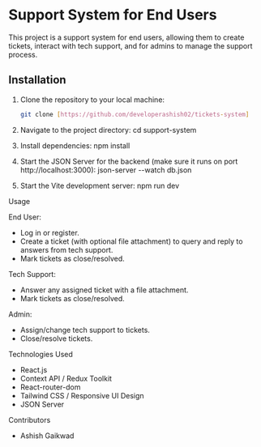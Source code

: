 # Support System for End Users

This project is a support system for end users, allowing them to create tickets, interact with tech support, and for admins to manage the support process.

## Installation

1. Clone the repository to your local machine:

   ```bash
   git clone [https://github.com/developerashish02/tickets-system]
   ```

2. Navigate to the project directory:
   cd support-system

3. Install dependencies:
   npm install

4. Start the JSON Server for the backend (make sure it runs on port http://localhost:3000):
   json-server --watch db.json

5. Start the Vite development server:
   npm run dev

Usage

End User:

- Log in or register.
- Create a ticket (with optional file attachment) to query and reply to answers from tech support.
- Mark tickets as close/resolved.

Tech Support:

- Answer any assigned ticket with a file attachment.
- Mark tickets as close/resolved.

Admin:

- Assign/change tech support to tickets.
- Close/resolve tickets.

Technologies Used

- React.js
- Context API / Redux Toolkit
- React-router-dom
- Tailwind CSS / Responsive UI Design
- JSON Server

Contributors

- Ashish Gaikwad
